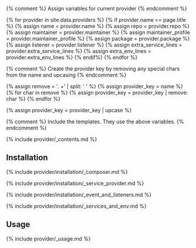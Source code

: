 {% comment %} Assign variables for current provider {% endcomment %}

{% for provider in site.data.providers %}
    {% if provider.name == page.title %}
        {% assign name = provider.name %}
        {% assign repo = provider.repo %}
        {% assign maintainer = provider.maintainer %}
        {% assign maintainer_profile = provider.maintainer_profile %}
        {% assign package = provider.package %}
        {% assign listener = provider.listener %}
        {% assign extra_service_lines = provider.extra_service_lines %}
        {% assign extra_env_lines = provider.extra_env_lines %}
    {% endif%}
{% endfor %}

{% comment %} Create the provider key by removing any special chars from the name and upcasing {% endcomment %}

{% assign remove = '. +' | split: ' ' %}
{% assign provider_key = name %}
{% for char in remove %}
   {% assign provider_key = provider_key | remove: char %}
{% endfor %}

{% assign provider_key = provider_key | upcase %}


{% comment %}
Include the templates.  They use the above variables.
{% endcomment %}

{% include provider/_contents.md %}

## Installation

{% include provider/installation/_composer.md %}

{% include provider/installation/_service_provider.md %}

{% include provider/installation/_event_and_listeners.md %}

{% include provider/installation/_services_and_env.md %}


## Usage

{% include provider/_usage.md %}
